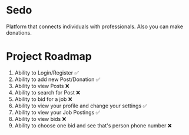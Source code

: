 
# Sedo
Platform that connects individuals with professionals. Also you can make donations.

# Project Roadmap
1. Ability to Login/Register ✅
2. Ability to add new Post/Donation ✅
3. Ability to view Posts ❌
4. Ability to search for Post ❌
5. Ability to bid for a job ❌
6. Ability to view your profile and change your settings ✅
7. Ability to view your Job Postings ✅
8. Ability to view bids ❌
9. Ability to choose one bid and see that's person phone number ❌
